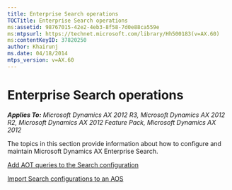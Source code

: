 ```yaml
---
title: Enterprise Search operations
TOCTitle: Enterprise Search operations
ms:assetid: 98767015-42e2-4eb3-8f58-7d0e88ca559e
ms:mtpsurl: https://technet.microsoft.com/library/Hh500183(v=AX.60)
ms:contentKeyID: 37820250
author: Khairunj
ms.date: 04/18/2014
mtps_version: v=AX.60
---
```


# Enterprise Search operations 


_**Applies To:** Microsoft Dynamics AX 2012 R3, Microsoft Dynamics AX 2012 R2, Microsoft Dynamics AX 2012 Feature Pack, Microsoft Dynamics AX 2012_

The topics in this section provide information about how to configure and maintain Microsoft Dynamics AX Enterprise Search.

[Add AOT queries to the Search configuration](add-aot-queries-to-the-search-configuration.md)

[Import Search configurations to an AOS](import-search-configurations-to-an-aos.md)

  


